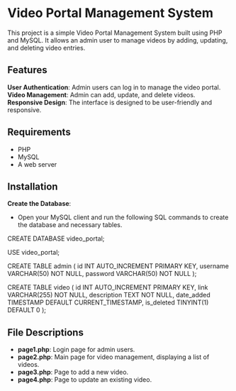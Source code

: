 # Video Portal Management System
This project is a simple Video Portal Management System built using PHP and MySQL. It allows an admin user to manage videos by adding, updating, and deleting video entries.

## Features
**User Authentication**: Admin users can log in to manage the video portal.
**Video Management**: Admin can add, update, and delete videos.
**Responsive Design**: The interface is designed to be user-friendly and responsive.

## Requirements
- PHP
- MySQL
- A web server

## Installation
**Create the Database**:
- Open your MySQL client and run the following SQL commands to create the database and necessary tables.
  
CREATE DATABASE video_portal;

USE video_portal;

CREATE TABLE admin (
    id INT AUTO_INCREMENT PRIMARY KEY,
    username VARCHAR(50) NOT NULL,
    password VARCHAR(50) NOT NULL
);

CREATE TABLE video (
    id INT AUTO_INCREMENT PRIMARY KEY,
    link VARCHAR(255) NOT NULL,
    description TEXT NOT NULL,
    date_added TIMESTAMP DEFAULT CURRENT_TIMESTAMP,
    is_deleted TINYINT(1) DEFAULT 0
);

## File Descriptions
- **page1.php**: Login page for admin users.
- **page2.php**: Main page for video management, displaying a list of videos.
- **page3.php**: Page to add a new video.
- **page4.php**: Page to update an existing video.
